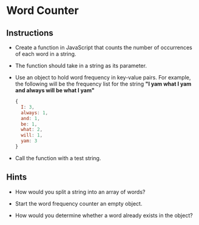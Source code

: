 # Word Counter

## Instructions

* Create a function in JavaScript that counts the number of occurrences of each word in a string. 

* The function should take in a string as its parameter.

* Use an object to hold word frequency in key-value pairs. For example, the following will be the frequency list for the string **"I yam what I yam and always will be what I yam"**

  ```js
  {
    I: 3,
    always: 1,
    and: 1,
    be: 1,
    what: 2,
    will: 1,
    yam: 3
  }
  ```
  
* Call the function with a test string.  

## Hints

* How would you split a string into an array of words?

* Start the word frequency counter an empty object.

* How would you determine whether a word already exists in the object?
